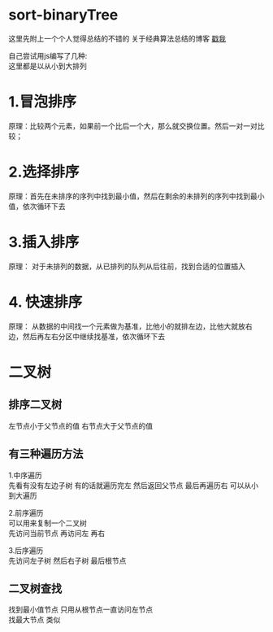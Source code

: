 # sort-binaryTree

这里先附上一个个人觉得总结的不错的 关于经典算法总结的博客 [戳我](https://juejin.im/post/57dcd394a22b9d00610c5ec8) <br>

自己尝试用js编写了几种:<br>
这里都是以从小到大排列<br>
# 1.冒泡排序 
原理：比较两个元素，如果前一个比后一个大，那么就交换位置。然后一对一对比较；

# 2.选择排序
原理：首先在未排序的序列中找到最小值，然后在剩余的未排列的序列中找到最小值，依次循环下去

# 3.插入排序
原理： 对于未排列的数据，从已排列的队列从后往前，找到合适的位置插入

# 4. 快速排序
原理： 从数据的中间找一个元素做为基准，比他小的就排左边，比他大就放右边，然后再左右分区中继续找基准，依次循环下去


# 二叉树

## 排序二叉树  
左节点小于父节点的值 右节点大于父节点的值

## 有三种遍历方法
1.中序遍历<br>  先看有没有左边子树  有的话就遍历完左  然后返回父节点 最后再遍历右 可以从小到大遍历


2.前序遍历 <br>
可以用来复制一个二叉树<br>
先访问当前节点 再访问左 再右<br>


3.后序遍历<br>
先访问左子树  然后右子树 最后根节点


## 二叉树查找

找到最小值节点 只用从根节点一直访问左节点<br>
找最大节点 类似
